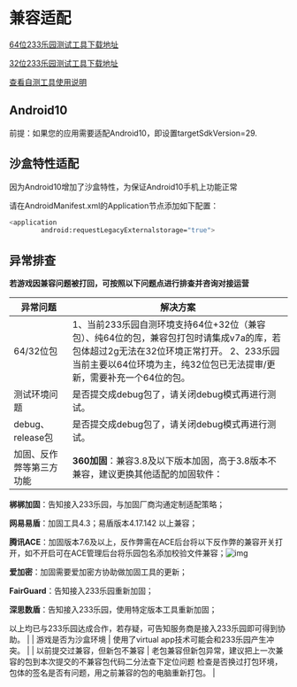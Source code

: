 # 兼容适配

[64位233乐园测试工具下载地址](https://www.233leyuan.com/apiserv/api/deliveryTest/ABTest?id=kfz64)

[32位233乐园测试工具下载地址](https://www.233leyuan.com/apiserv/api/deliveryTest/ABTest?id=kfz)

[查看自测工具使用说明](https://doc.233leyuan.com/operate/test_tools.html)

## Android10

前提：如果您的应用需要适配Android10，即设置targetSdkVersion=29. 

## 沙盒特性适配

因为Android10增加了沙盒特性，为保证Android10手机上功能正常

请在AndroidManifest.xml的Application节点添加如下配置：

```Bash
<application
        android:requestLegacyExternalstorage="true">
```
## 异常排查

**若游戏因兼容问题被打回，可按照以下问题点进行排查并咨询对接运营**

| **异常问题**                 | **解决方案**                                                 |
| ---------------------------- | ------------------------------------------------------------ |
| 64/32位包                 | 1、当前233乐园自测环境支持64位+32位（兼容包）、纯64位的包，兼容包打包时请集成v7a的库，若包体超过2g无法在32位环境正常打开。 2、233乐园当前主要以64位环境为主，纯32位包已无法提审/更新，需要补充一个64位的包。 |
| 测试环境问题                 | 是否提交成debug包了，请关闭debug模式再进行测试。             |
| debug、release包             | 是否提交成debug包了，请关闭debug模式再进行测试。             |
| 加固、反作弊等第三方功能     | **360加固**：兼容3.8及以下版本加固，高于3.8版本不兼容，建议更换其他适配的加固软件：

**梆梆加固**：告知接入233乐园，与加固厂商沟通定制适配策略；

**网易易盾**：加固工具4.3；易盾版本4.17.142 以上兼容； 

**腾讯ACE**：加固版本7.6及以上，反作弊需在ACE后台将以下反作弊的兼容开关打开，如不开启可在ACE管理后台将乐园包名添加校验文件兼容；![img](https://arkimg.ark.online/(null)-20240520170627985.png)

**爱加密**：加固需要爱加密方协助做加固工具的更新； 

**FairGuard**：告知接入233乐园重新加固； 

**深思数盾**：告知接入233乐园，使用特定版本工具重新加固； 

以上均已与233乐园达成合作，若存疑，可告知服务商是接入233乐园即可得到协助。 |
| 游戏是否为沙盒环境           | 使用了virtual app技术可能会和233乐园产生冲突。               |
| 以前提交过兼容，但新包不兼容 | 老包兼容但新包异常，建议把上一次兼容的包到本次提交的不兼容包代码二分法查下定位问题 检查是否换过打包环境，包体的签名是否有问题，用之前兼容的包的电脑重新打包。 |
